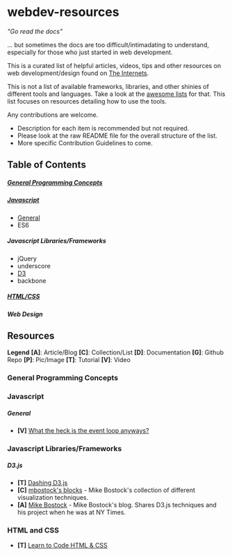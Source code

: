 # webdev-resources
*"Go read the docs"*

... but sometimes the docs are too difficult/intimadating to understand, especially for those who just started in web development.

This is a curated list of helpful articles, videos, tips and other resources on web development/design found on [The Internets](https://en.wikipedia.org/wiki/Internets). 

This is not a list of available frameworks, libraries, and other shinies of different tools and languages. Take a look at the [awesome lists](https://github.com/bayandin/awesome-awesomeness) for that. This list focuses on resources detailing how to use the tools. 

Any contributions are welcome.  
- Description for each item is recommended but not required.
- Please look at the raw README file for the overall structure of the list.
- More specific Contribution Guidelines to come.

## Table of Contents

##### [General Programming Concepts](#general-programming-concepts)

##### [Javascript](#javascript)

  - [General](#general) 
  - ES6 

##### Javascript Libraries/Frameworks 

  - jQuery
  - underscore
  - [D3](#d3)
  - backbone

##### [HTML/CSS](#html-and-css)

##### Web Design

## Resources

**Legend** 
**[A]**: Article/Blog **[C]**: Collection/List **[D]**: Documentation 
**[G]**: Github Repo **[P]**: Pic/Image **[T]**: Tutorial 
**[V]**: Video

### General Programming Concepts

### Javascript

##### General

  - **[V]** [What the heck is the event loop anyways?](https://www.youtube.com/watch?v=8aGhZQkoFbQ&list=PLyVfgU2gtItg3OOaHEPk5SmqfWHDgRenK&index=1) 

### Javascript Libraries/Frameworks

##### D3.js

  - **[T]** [Dashing D3.js](https://www.dashingd3js.com/) 
  - **[C]** [mbostock's blocks](http://bl.ocks.org/mbostock) - Mike Bostock's collection of different visualization techniques.
  - **[A]** [Mike Bostock](http://bost.ocks.org/mike/) - Mike Bostock's blog. Shares D3.js techniques and his project when he was at NY Times.

### HTML and CSS

  - **[T]** [Learn to Code HTML & CSS](http://learn.shayhowe.com/html-css/) 

